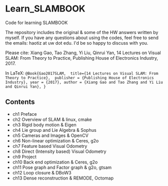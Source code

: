 # Learn_SLAMBOOK
Code for learning SLAMBOOK

The repository includes the original & some of the HW answers written by myself. If you have any questions about using the codes, feel free to send the emails: haotiz at uw dot edu. I'd be so happy to discuss with you.

Please cite: 
Xiang Gao, Tao Zhang, Yi Liu, Qinrui Yan, 14 Lectures on Visual SLAM: From Theory to Practice, Publishing House of Electronics Industry, 2017.

In LaTeX:
`` @Book{Gao2017SLAM, 
title={14 Lectures on Visual SLAM: From Theory to Practice}, 
publisher = {Publishing House of Electronics Industry},
year = {2017},
author = {Xiang Gao and Tao Zhang and Yi Liu and Qinrui Yan},
} ``

## Contents
- ch1 Preface
- ch2 Overview of SLAM & linux, cmake
- ch3 Rigid body motion & Eigen
- ch4 Lie group and Lie Algebra & Sophus
- ch5 Cameras and Images & OpenCV
- ch6 Non-linear optimization & Ceres, g2o
- ch7 Feature based Visual Odometry
- ch8 Direct (Intensity based) Visual Odometry
- ch9 Project
- ch10 Back end optimization & Ceres, g2o
- ch11 Pose graph and Factor graph & g2o, gtsam
- ch12 Loop closure & DBoW3
- ch13 Dense reconstruction & REMODE, Octomap